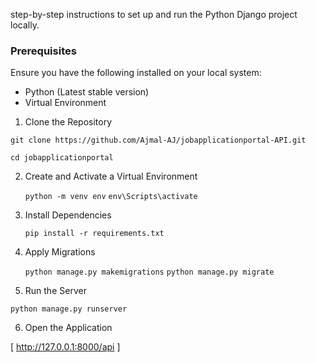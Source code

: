 step-by-step instructions to set up and run the Python Django project locally.

### Prerequisites
Ensure you have the following installed on your local system:
- Python (Latest stable version)
- Virtual Environment


1. Clone the Repository
   
 ``` git clone https://github.com/Ajmal-AJ/jobapplicationportal-API.git ```

  ``` cd jobapplicationportal ```

2. Create and Activate a Virtual Environment
   
     ```python -m venv env```
     ```env\Scripts\activate```
   
3. Install Dependencies
   
   ```pip install -r requirements.txt```
   
4. Apply Migrations
   
     ``` python manage.py makemigrations ```
     ``` python manage.py migrate ```
   
5. Run the Server

 ``` python manage.py runserver ```
 
6. Open the Application

  [ http://127.0.0.1:8000/api ]
